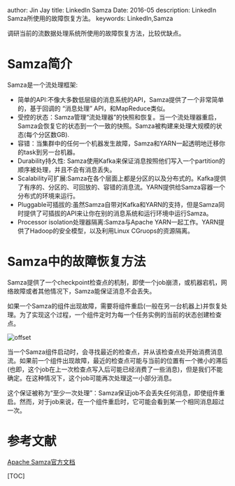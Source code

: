 author: Jin Jay
title: LinkedIn Samza
Date: 2016-05
description: LinkedIn Samza所使用的故障恢复方法。
keywords: LinkedIn,Samza

调研当前的流数据处理系统所使用的故障恢复方法，比较优缺点。

# Samza简介
Samza是一个流处理框架:

- 简单的API:不像大多数低层级的消息系统的API，Samza提供了一个非常简单的，基于回调的 “消息处理”  API，和MapReduce类似。
- 受控的状态：Samza管理“流处理器”的快照和恢复。当一个流处理器重启，Samza会恢复它的状态到一个一致的快照。Samza被构建来处理大规模的状态(每个分区数GB).
- 容错：当集群中的任何一个机器发生故障，Samza和YARN一起透明地迁移你的task到另一台机器。
- Durability持久性: Samza使用Kafka来保证消息按照他们写入一个partition的顺序被处理，并且不会有消息丢失。
- Scalability可扩展:Samza在各个层面上都是分区的以及分布式的。Kafka提供了有序的、分区的、可回放的、容错的消息流。YARN提供给Samza容器一个分布式的环境来运行。
- Pluggable可插拔的:虽然Samza自带对Kafka和YARN的支持，但是Samza同时提供了可插拔的API来让你在别的消息系统和运行环境中运行Samza。
- Processor isolation处理器隔离:Samza与Apache YARN一起工作。YARN提供了Hadoop的安全模型，以及利用Linux CGruops的资源隔离。

# Samza中的故障恢复方法
Samza提供了一个checkpoint检查点的机制，即使一个job崩溃，或机器宕机，网络故障或者其他情况下，Samza能保证消息不会丢失。

如果一个Samza的组件出现故障，需要将组件重启(一般在另一台机器上)并恢复处理。为了实现这个过程，一个组件定时为每一个任务实例的当前的状态创建检查点。

![offset](https://samza.apache.org/img/0.7.0/learn/documentation/container/checkpointing.svg)

当一个Samza组件启动时，会寻找最近的检查点，并从该检查点处开始消费消息流。如果前一个组件出现故障，最近的检查点可能与当前的位置有一个微小的滞后(也即，这个job在上一次检查点写入后可能已经消费了一些消息)，但是我们不能确定。在这种情况下，这个job可能再次处理这一小部分消息。

这个保证被称为“至少一次处理”：Samza保证job不会丢失任何消息，即使组件重启。然而，对于job来说，在一个组件重启时，它可能会看到某一个相同消息超过一次。

# 参考文献
[Apache Samza官方文档](https://samza.apache.org/learn/documentation/0.7.0)

[TOC]























